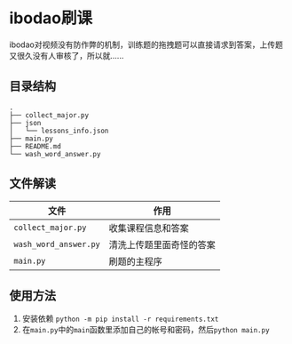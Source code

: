 # ibodao刷课

ibodao对视频没有防作弊的机制，训练题的拖拽题可以直接请求到答案，上传题又很久没有人审核了，所以就......
## 目录结构

```
.
├── collect_major.py
├── json
│   └── lessons_info.json
├── main.py
├── README.md
└── wash_word_answer.py
```
## 文件解读
|文件|作用|
|---|---|
|`collect_major.py`|收集课程信息和答案|
|`wash_word_answer.py`|清洗上传题里面奇怪的答案|
|`main.py`|刷题的主程序|
  
## 使用方法
1. 安装依赖 `python -m pip install -r requirements.txt`
2. 在`main.py`中的`main`函数里添加自己的帐号和密码，然后`python main.py`